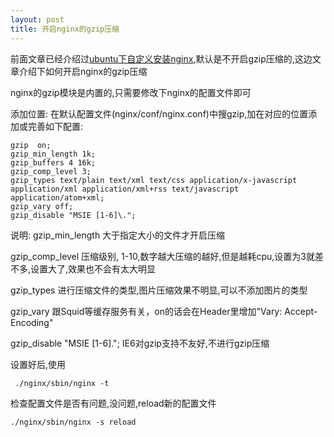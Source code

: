 ```yaml
---
layout: post
title: 开启nginx的gzip压缩
---
```


前面文章已经介绍过[ubuntu下自定义安装nginx](http://www.codeif.com/topic/636),默认是不开启gzip压缩的,这边文章介绍下如何开启nginx的gzip压缩
<!--more-->
nginx的gzip模块是内置的,只需要修改下nginx的配置文件即可

添加位置:
在默认配置文件(nginx/conf/nginx.conf)中搜gzip,加在对应的位置添加或完善如下配置:

    gzip  on;
    gzip_min_length 1k;
    gzip_buffers 4 16k;
    gzip_comp_level 3;
    gzip_types text/plain text/xml text/css application/x-javascript application/xml application/xml+rss text/javascript application/atom+xml; 
    gzip_vary off;
    gzip_disable "MSIE [1-6]\.";

说明:
gzip\_min_length 大于指定大小的文件才开启压缩

gzip\_comp_level 压缩级别, 1-10,数字越大压缩的越好,但是越耗cpu,设置为3就差不多,设置大了,效果也不会有太大明显

gzip_types 进行压缩文件的类型,图片压缩效果不明显,可以不添加图片的类型

gzip_vary 跟Squid等缓存服务有关，on的话会在Header里增加"Vary: Accept-Encoding"

gzip_disable "MSIE [1-6]\."; IE6对gzip支持不友好,不进行gzip压缩


设置好后,使用

     ./nginx/sbin/nginx -t

 检查配置文件是否有问题,没问题,reload新的配置文件

    ./nginx/sbin/nginx -s reload